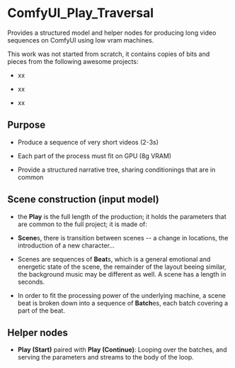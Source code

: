 # ComfyUI_Play_Traversal

Provides a structured model and helper nodes for producing long video sequences on ComfyUI using low vram machines.

This work was not started from scratch, it contains copies of bits and pieces from the following awesome projects:

* xx

* xx

* xx

## Purpose

* Produce a sequence of very short videos (2-3s)

* Each part of the process must fit on GPU (8g VRAM)

* Provide a structured narrative tree, sharing conditionings that are in common

## Scene construction (input model)

* the **Play** is the full length of the production; it holds the parameters that are common to the full project; it is made of:

* **Scene**s, there is transition between scenes -- a change in locations, the introduction of a new character...

* Scenes are sequences of **Beat**s, which is a general emotional and energetic state of the scene, the remainder of the layout beeing similar, the background music may be different as well. A scene has a length in seconds.

* In order to fit the processing power of the underlying machine, a scene beat is broken down into a sequence of **Batch**es, each batch covering a part of the beat.

## Helper nodes

* **Play (Start)** paired with **Play (Continue)**: Looping over the batches, and serving the parameters and streams to the body of the loop.

